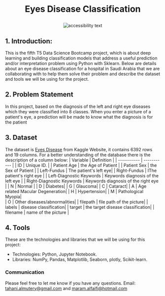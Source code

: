 
<h1> <p align="center"> Eyes Disease Classification</p></h1>

<p align="center">
<img src="https://cdn.majorel.com/wp-content/uploads/2018/05/01140255/Seeing-Eye-to-Eye-with-AI.jpg" class="center" alt="accessibility text">
  

## 1.	Introduction:
 This is the fifth T5 Data Science Bootcamp project, which is about deep learning and building classification models that address a useful prediction and/or interpretation problem using Python with Sklearn. Below are details about an eye disease classification for a hospital in Saudi Arabia that we are collaborating with to help them solve their problem and describe the dataset and tools we will be using for the project.
  
## 2.	Problem Statement
 In this project, based on the diagnosis of the left and right eye diseases which they were classified into 8 classes. When you enter a picture of a patient's eye,     a prediction will be made to know what the diagnosis is for the patient

## 3.	Dataset
  The dataset is [Eyes Disease](https://www.kaggle.com/andrewmvd/ocular-disease-recognition-odir5k) from Kaggle Website, it contains 6392 rows and 19 columns. For a better understanding of the database there is the description of a column below:
| Variable	    | Definition |
| ----------- | ----------- |
| ID	   | Unique ID. |
| Patient Age	| the Age of Patient  |
| Patient Sex	 | the Sex of Patient  |
| Left-Fundus	| The patient's left eye|
| Right-Fundus	| IThe patient's right eye |
| Left-Diagnostic Keywords	| Keywords diagnosis of the left eye |
| Right-Diagnostic Keywords |	Keywords diagnosis of the right eye |
| N	| Normal |
| D |	Diabetes|
| G	| Glaucoma| 
| C	| Cataract| 
| A	| Age related Macular Degeneration| 
| H	| Hypertension| 
| M	| Pathological Myopia|   
| O	| Other diseases/abnormalities| 
| filepath	| file path of the picture|
| labels	| disease classification|
| target	| the target disease classification| 
| filename	| name of the picture | 
  
## 4.	Tools 
 These are the technologies and libraries that we will be using for this project:
* Technologies: Python, Jupyter Notebook. 
* Libraries: NumPy, Pandas, Matplotlib, Seaborn, plotly, Scikit-learn.
  
### Communication
Please feel free to let me know if you have any questions.
Email:  tahani.almutery@gmail.com and maram.alfaifi@hotmail.com



